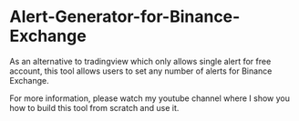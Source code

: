 # Alert-Generator-for-Binance-Exchange
As an alternative to tradingview which only allows single alert for free account, this tool allows users to set any number of alerts for Binance Exchange.

For more information, please watch my youtube channel where I show you how to build this tool from scratch and use it.
